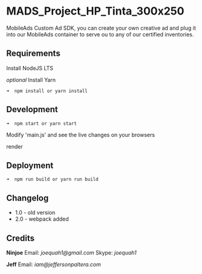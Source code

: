 # MADS_Project_HP_Tinta_300x250

MobileAds Custom Ad SDK, you can create your own creative ad and plug it into our MobileAds container to serve ou to any of our certified inventories.

## Requirements

Install NodeJS LTS

_optional_ Install Yarn

```
➜  npm install or yarn install
```

## Development

```
➜  npm start or yarn start
```

Modify 'main.js' and see the live changes on your browsers

render

## Deployment

```
➜  npm run build or yarn run build
```



## Changelog 

- 1.0 - old version 
- 2.0 - webpack added

## Credits

**Ninjoe** Email: _joequah1@gmail.com_ Skype: _joequah1_

**Jeff** Email: _iam@jeffersonpaltera.com_
